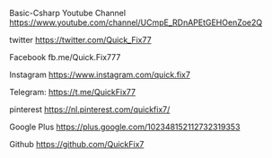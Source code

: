  Basic-Csharp
Youtube Channel
https://www.youtube.com/channel/UCmpE_RDnAPEtGEHOenZoe2Q

twitter
https://twitter.com/Quick_Fix77

Facebook
fb.me/Quick.Fix777

Instagram
https://www.instagram.com/quick.fix7

Telegram:
https://t.me/QuickFix77

pinterest
https://nl.pinterest.com/quickfix7/

Google Plus
https://plus.google.com/102348152112732319353

Github
https://github.com/QuickFix7
